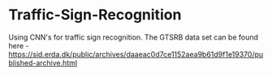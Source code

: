 # Traffic-Sign-Recognition
Using CNN's for traffic sign recognition. 
The GTSRB data set can be found here - https://sid.erda.dk/public/archives/daaeac0d7ce1152aea9b61d9f1e19370/published-archive.html
